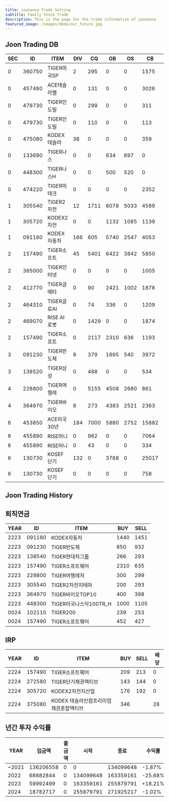 ```yaml
---
title: joonanna Trade Setting
subtitle: Family Stock Trade
description: This is the page for the trade information of joonanna
featured_image: /images/demo/our_future.jpg
---
```

## Joon Trading DB

|SEC|ID|ITEM |DIV|CQ|OB|OS|CB|CS|
|---|--|-----|---|--|--|--|--|--|
|0|360750|TIGER미국SP|2|295|0|0|1575|1030|
|0|457480|ACE테슬라밸|0|131|0|0|3026|3190|
|0|479730|TIGER인도빌|0|299|0|0|311|0|
|0|479730|TIGER인도빌|0|110|0|0|113|0|
|0|475080|KODEX테슬라|38|0|0|0|359|338|
|0|133690|TIGER나스|0|0|634|697|0|0|
|0|448300|TIGER나스H|0|0|500|520|0|0|
|0|474220|TIGER미테크|0|0|0|0|2352|2409|
|1|305540|TIGER2차전|12|1711|8078|5033|4589|3793|
|1|305720|KODEX2차전|0|0|1132|1085|1139|1161|
|1|091180|KODEX자동차|166|605|5740|2547|4053|6480|
|2|157490|TIGER소프트|45|5401|6422|3842|5850|2386|
|2|365000|TIGER인터넷|0|0|0|0|1005|1012|
|2|412770|TIGER글메타|0|90|2421|1002|1878|3378|
|2|464310|TIGER글로AI|0|74|336| 0|1209|1556|
|2|469070|RISE AI로봇|0|1429|0|0|1874|584|
|2|157490|TIGER소프트|0|2117|2310|636|1193|1168|
|3|091230|TIGER반도체|8|379|1695|540|3972|4201|
|3|138520|TIGER삼성|0|488|0|0|534|0|
|4|228800|TIGER여행레|0|5155|4508|2680|861|494|
|4|364970|TIGER바이오|8|273|4383|2521|2363|3874|
|6|453850|ACE미국30년|184|7000|5880|2752|15882|13313|
|6|455890|RISE머니|0|962|0|0|7064|1949|
|6|455890|RISE머니|0|43|0|0|334|106|
|6|130730|KOSEF단기|132|0|3768|0|25017|28818|
|6|130730|KOSEF단기|0|0|0|0|758|740|

## Joon Trading History
## 퇴직연금
|YEAR|ID|ITEM |BUY|SELL|
|----|--|-----|---|----|
|2223|091180|KODEX자동차|1440|1451|
|2223|091230|TIGER반도체|850|932|
|2223|138540|TIGER현대차그룹|266|293|
|2223|157490|TIGER소프트웨어|2310|635|
|2223|228800|TIGER여행레저|300|299|
|2223|305540|TIGER2차전지테마|200|293|
|2223|364970|TIGER바이오TOP10|400|398|
|2223|448300|TIGER미국나스닥100TR_H|1000|1105|
|0024|102110|TIGER200|239|253| 
|0024|157490|TIGER소프트웨어|452|427|

## IRP
|YEAR|ID|ITEM |BUY|SELL|배당|
|----|--|-----|---|----|--|
|2224|157490|TIGER소프트웨어|209|213|0|
|2224|272580|TIGER단기채권액티브|143|144|0| 
|2224|305720|KODEX2차전지산업|176|192|0|
|2224|375080|KODEX 테슬라인컴프리미엄채권혼합액티브|346||28|



## 년간 투자 수익률
|YEAR|입금액|출금액|시작|종료|수익률|
|----|--|-----|---|----|--|
|~2021|136206558|0|0|134099648|-1.87%|
|2022|68882844|0|134099648|163359161|-25.68%| 
|2023|59992499|0|163359161|255879791|+18.21%|
|2024|18782717|0|255879791|271925217|-1.02%|







